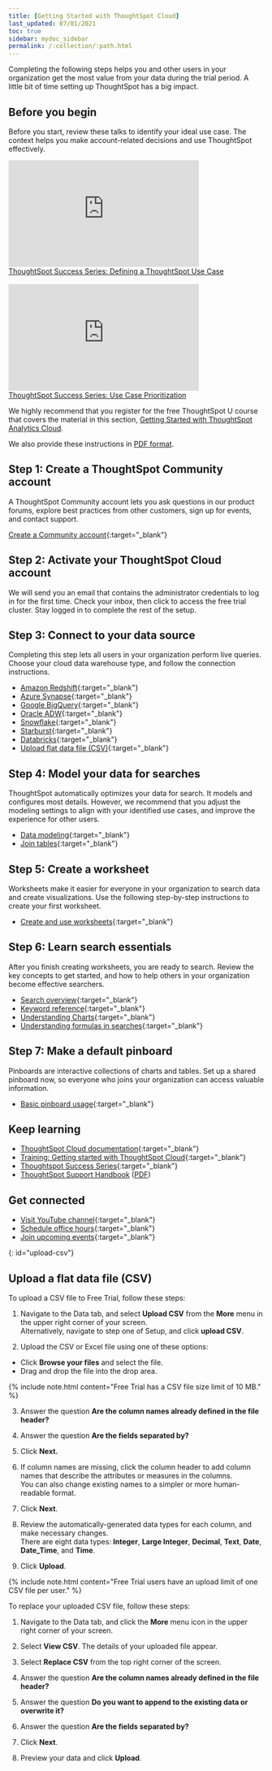 ```yaml
---
title: [Getting Started with ThoughtSpot Cloud]
last_updated: 07/01/2021
toc: true
sidebar: mydoc_sidebar
permalink: /:collection/:path.html
---
```


Completing the following steps helps you and other users in your organization get the most value from your data during the trial period. A little bit of time setting up ThoughtSpot has a big impact.

## Before you begin

Before you start, review these talks to identify your ideal use case. The context helps you make account-related decisions and use ThoughtSpot effectively.

<div><iframe width="375" height="210" src="https://www.youtube.com/embed/_HqB__xe3bo" title="YouTube video player" frameborder="0" allow="accelerometer; autoplay; clipboard-write; encrypted-media; gyroscope; picture-in-picture" allowfullscreen></iframe><br />
<a href="https://youtu.be/_HqB__xe3bo" target="_blank">ThoughtSpot Success Series: Defining a ThoughtSpot Use Case</a>
</div>
<br/>
<div><iframe width="375" height="210" src="https://www.youtube.com/embed/W5dwAmLSwT0" title="YouTube video player" frameborder="0" allow="accelerometer; autoplay; clipboard-write; encrypted-media; gyroscope; picture-in-picture" allowfullscreen></iframe><br />
<a href="https://youtu.be/W5dwAmLSwT0"  target="_blank">ThoughtSpot Success Series: Use Case Prioritization</a>
</div>

We highly recommend that you register for the free ThoughtSpot U course that covers the material in this section, [Getting Started with ThoughtSpot Analytics Cloud](https://training.thoughtspot.com/getting-started-with-thoughtspot-cloud).

We also provide these instructions in <a href="{{ site.baseurl }}/downloads/ts-cloud-free-trial-get-started.pdf" download>PDF format</a>.

## Step 1: Create a ThoughtSpot Community account

A ThoughtSpot Community account lets you ask questions in our product forums, explore best practices from other customers, sign up for events, and contact support.

[Create a Community account](https://community.thoughtspot.com/customers/s/login/SelfRegister){:target="_blank"}

## Step 2: Activate your ThoughtSpot Cloud account

We will send you an email that contains the administrator credentials to log in for the first time. Check your inbox, then click to access the free trial cluster. Stay logged in to complete the rest of the setup.

## Step 3: Connect to your data source
Completing this step lets all users in your organization perform live queries. Choose your cloud data warehouse type, and follow the connection instructions.
- [Amazon Redshift]({{site.baseurl}}/admin/ts-cloud/ts-cloud-embrace-redshift.html){:target="_blank"}
- [Azure Synapse]({{site.baseurl}}/admin/ts-cloud/ts-cloud-embrace-synapse.html){:target="_blank"}
- [Google BigQuery]({{site.baseurl}}/admin/ts-cloud/ts-cloud-embrace-gbq.html){:target="_blank"}
- [Oracle ADW]({{site.baseurl}}/admin/ts-cloud/ts-cloud-embrace-adw.html){:target="_blank"}
- [Snowflake]({{site.baseurl}}/admin/ts-cloud/ts-cloud-embrace-snowflake.html){:target="_blank"}
- [Starburst]({{site.baseurl}}/admin/ts-cloud/ts-cloud-embrace-starburst.html){:target="_blank"}
- [Databricks]({{site.baseurl}}/admin/ts-cloud/ts-cloud-embrace-databricks.html){:target="_blank"}
- [Upload flat data file (CSV)]({{site.baseurl}}/release/ts-cloud-getting-started-free-trial.html#upload-csv){:target="_blank"}

## Step 4: Model your data for searches

ThoughtSpot automatically optimizes your data for search. It models and configures most details. However, we recommend that you adjust the modeling settings to align with your identified use cases, and improve the experience for other users.

- [Data modeling]({{site.baseurl}}/admin/data-modeling/about-data-modeling-intro.html){:target="_blank"}
- [Join tables]({{site.baseurl}}/admin/ts-cloud/tables-join.html){:target="_blank"}

## Step 5: Create a worksheet

Worksheets make it easier for everyone in your organization to search data and create visualizations. Use the following step-by-step instructions to create your first worksheet.

- [Create and use worksheets]({{site.baseurl}}/admin/worksheets/about-worksheets.html){:target="_blank"}

## Step 6: Learn search essentials

After you finish creating worksheets, you are ready to search. Review the key concepts to get started, and how to help others in your organization become effective searchers.

- [Search overview]({{site.baseurl}}/end-user/search/search-overview.html){:target="_blank"}
- [Keyword reference]({{site.baseurl}}/reference/keywords.html){:target="_blank"}
- [Understanding Charts]({{site.baseurl}}/end-user/search/about-charts.html){:target="_blank"}
- [Understanding formulas in searches]({{site.baseurl}}/complex-search/add-formula-to-search.html){:target="_blank"}

## Step 7: Make a default pinboard

Pinboards are interactive collections of charts and tables. Set up a shared pinboard now, so everyone who joins your organization can access valuable information.

- [Basic pinboard usage]({{site.baseurl}}/end-user/pinboards/about-pinboards.html){:target="_blank"}

## Keep learning

- [ThoughtSpot Cloud documentation](cloud-docs.thoughtspot.com){:target="_blank"}
- [Training: Getting started with ThoughtSpot Cloud](https://training.thoughtspot.com/page/getting-started-with-thoughtspot-cloud){:target="_blank"}
- [Thoughtspot Success Series](https://youtu.be/EYHa8Ck3tdw){:target="_blank"}
- [ThoughtSpot Support Handbook]({{site.baseurl}}/admin/ts-cloud/ts-cloud-support-handbook.html) (<a href="{{ site.baseurl }}/downloads/support-handbook.pdf" download>PDF</a>)

## Get connected

- [Visit YouTube channel](https://www.youtube.com/thoughtspot){:target="_blank"}
- [Schedule office hours](https://thoughtspotcs-officehours.youcanbook.me/){:target="_blank"}
- [Join upcoming events](https://groups.thoughtspot.com/events/#/list){:target="_blank"}

{: id="upload-csv"}
## Upload a flat data file (CSV)

To upload a CSV file to Free Trial, follow these steps:

1. Navigate to the Data tab, and select **Upload CSV** from the **More** menu in the upper right corner of your screen. <br />
Alternatively, navigate to step one of Setup, and click **upload CSV**.

2. Upload the CSV or Excel file using one of these options:

- Click **Browse your files** and select the file.
- Drag and drop the file into the drop area.

{% include note.html content="Free Trial has a CSV file size limit of 10 MB." %}

3. Answer the question **Are the column names already defined in the file header?**

4. Answer the question **Are the fields separated by?**

5. Click **Next.**

6. If column names are missing, click the column header to add column names that describe the attributes or measures in the columns.<br />
You can also change existing names to a simpler or more human-readable format.

7. Click **Next**.

8. Review the automatically-generated data types for each column, and make necessary changes. <br /> There are eight data types: **Integer**, **Large Integer**, **Decimal**, **Text**, **Date**, **Date_Time**, and **Time**.

9. Click **Upload**.

{% include note.html content="Free Trial users have an upload limit of one CSV file per user." %}

To replace your uploaded CSV file, follow these steps:

1. Navigate to the Data tab, and click the **More** menu icon in the upper right corner of your screen.

2. Select **View CSV**. The details of your uploaded file appear.

3. Select **Replace CSV** from the top right corner of the screen.

3. Answer the question **Are the column names already defined in the file header?**

4. Answer the question **Do you want to append to the existing data or overwrite it?**<br />

4. Answer the question **Are the fields separated by?**

5. Click **Next**.

6. Preview your data and click **Upload**.
